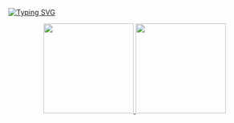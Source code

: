 <!-- <h4 align="center"> 
---
	🚧  Projeto perfil do Github 🚀 Em construção...  🚧
</h4> 

<img src="https://readme-typing-svg.herokuapp.com?color=E6B5776697&lines=I'm+a+fullstack+developer">

<img src="https://readme-typing-svg.herokuapp.com?color=E6B5776697&lines=I'm+learning+fullstack+development">


[![Typing SVG](https://readme-typing-svg.herokuapp.com?color=69C9F7&background=FFFFFF01&center=true&vCenter=true&width=700&height=100&lines=I'm+learning+fullstack+development)](https://git.io/typing-svg)


https://emojipedia.org/search/?q=bag  =  Site de emojis 


https://github.com/anuraghazra/github-readme-stats  =  Caracteristicas da imagem do github stats


<hr> -->


[![Typing SVG](https://readme-typing-svg.herokuapp.com?color=69C9F7&background=FFFFFF01&center=true&vCenter=true&width=700&height=100&lines=Hello+i'm+Lucas+and+i´m+learning+fullstack+development)](https://git.io/typing-svg)



<div align="center">
  <a href="https://www.linkedin.com/in/lucas-henrique-marques-feliciano-aa5aab222/">
  <img height="180em" src="https://github-readme-stats.vercel.app/api?username=LucasFeliciano02&show_icons=true&theme=algolia &include_all_commits=true&count_private=true"/>
  <img height="180em" src="https://github-readme-stats.vercel.app/api/top-langs/?username=LucasFeliciano02&layout=compact&langs_count=7&theme=algolia  "/>
</div>
